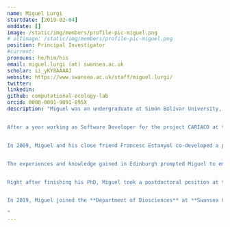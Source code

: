 ```yaml
---
name: Miguel Lurgi
startdate: [2019-02-04]
enddate: []
image: /static/img/members/profile-pic-miguel.png
# altimage: /static/img/members/profile-pic-miguel.png
position: Principal Investigator
#current:
pronouns: he/him/his
email: miguel.lurgi (at) swansea.ac.uk
scholar: ii_yKY8AAAAJ
website: https://www.swansea.ac.uk/staff/miguel.lurgi/
twitter: 
linkedin: 
github: computational-ecology-lab
orcid: 0000-0001-9891-895X
description: "Miguel was an undergraduate at Simón Bolívar University, where he worked in the Artificial Intelligence Group under the supervision of Dr. Hector Palacios on the development of a **Constraint Programming Language for C++**. He graduated with **Cum Laude** honours in **BEng Computer Engineering** in 2003.


After a year working as Software Developer for the project CARIACO at the Institute for Marine Sciences and Technologies of the Simón Bolívar University, he moved to Brighton, UK and completed an **MSc in Evolutionary and Adaptive Systems** at the **University of Sussex**. At Sussex, under the supervision of Dr Inman Harvey, he investigated the role of **classical conditioning in evolutionary robotics**, following thus his longstanding passion for bio-inspired computation and evolutionary theory, which had started a few years earlier when as an undergraduate student he became acquainted with subjects such as genetic algorithms, autonomous multi-agent systems, and neural networks.


In 2009, Miguel and his close friend Francesc Estanyol co-developed a project proposal to design and implement a **multi-agent digital business ecosystem**. In this way, they combined both their interests (ecological systems, Miguel; and business, Francesc) to develop a research idea that would be funded by the **Marie Skłodowska Curie Actions of the European Commission**. Thanks to this award, Miguel was able to join the **School of Informatics** of the **University of Edinburgh**, Scotland, UK, as a Marie Curie Research Associate. Under the supervision of Dr Dave Robertson, Miguel developed the foundations of an ecologically inspired multi-agent system borrowing ideas from ecology and evolution. These efforts granted him an **MRes in Artificial Intelligence** and seeded his interests in what would become his main research focus to date: networks of ecological interactions.


The experiences and knowledge gained in Edinburgh prompted Miguel to embark in a radical career change: **from artificial intelligence to ecology**. He was determined to continue his research career as an ecologist investigating natural communities and ecosystems from the perspective of complex networks. With this goal in mind, Miguel started developing a knowledge base on ecological systems and initiated communication with a research scientist who would become to be not only his PhD advisor, but a lifelong colleague and friend: Dr José Montoya. Miguel started working with Jose and Dr Bernat Claramunt-López (who would also become a longlife friend) on the development of a deeper understanding of the effects of climate change on networks of species interactions. Together with Jose, Miguel developed a research proposal to obtain funds to do his PhD investigating **The Assembly and Disassembly of Ecological Networks in a Changing World**. It was with this idea that Miguel received a PhD scholarship from **Microsoft Research** to complete his PhD studies at the **Centre for Ecological Research and Forestry Applications** at the **Autonomous University of Barcelona** and the **Marine Sciences Institute** of the **Spanish Research Council (CSIC)**. Miguel obtained his PhD with **Cum Laude** honours in 2014.


Right after finishing his PhD, Miguel took a postdoctoral position at the **School of Biological Sciences** at the **University of Adelaide**, Australia. During his time in Australia, he investigated the effects of invasive species management on complex ecosystems. Taking a complex network modelling approach to ecosystems dynamics, Miguel uncovered the effects of management actions on the different species embedded in a complex community across trophic levels. In 2016, after his Australian experience, Miguel came back to Europe to join his former advisor and good friend Dr José Montoya. Miguel became a postdoctoral researcher at the **Centre for Biodiversity Theory and Modelling** of the **Theoretical and Experimental Ecology Station** of the **CNRS** in Moulis, France. At the CNRS Miguel developed a comprehensive research programme into the assembly and disassembly of complex ecosystems across spatial scales and ecosystems. His research on the structure of the microbiome associated to multicellular hosts, alongside the continent-wide spatial scaling and variability of terrestrial vertebrate and marine invertebrate complex ecological systems, allowed him to uncover key ecological and evolutionary processes behind the emergence of these communities. These empirical studies were complemented with theoretical models to gain a better understanding of the effect of different aspects of global change on complex networks of species interactions.


In 2019, Miguel joined the **Department of Biosciences** at **Swansea University**, where he founded the **Computational Ecology Lab**. The research focus of the lab remains the fundamental understanding of the ecological and evolutionary mechanisms behind the assembly and disassembly of complex ecosystems. Miguel tackles these challenges using a combination of empirical analyses of large and complex datasets on both microbial and macrobial commuinities, and theoretical models incorporating dynamics in complex networks and the processes that are believed to be behind their emergence.

"
---
```

